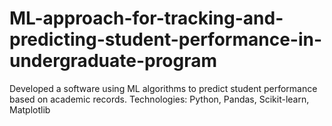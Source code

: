 # ML-approach-for-tracking-and-predicting-student-performance-in-undergraduate-program
 Developed a software using ML algorithms to predict student performance based on academic records. Technologies: Python, Pandas, Scikit-learn, Matplotlib
